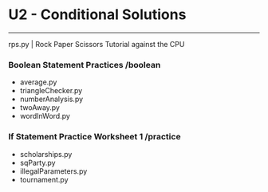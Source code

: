 # U2 - Conditional Solutions
---

rps.py | Rock Paper Scissors Tutorial against the CPU

### Boolean Statement Practices /boolean
- average.py
- triangleChecker.py
- numberAnalysis.py
- twoAway.py
- wordInWord.py

### If Statement Practice Worksheet 1 /practice
- scholarships.py
- sqParty.py
- illegalParameters.py
- tournament.py

